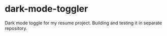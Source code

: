 # dark-mode-toggler
Dark mode toggle for my resume project. Building and testing it in separate repository.
